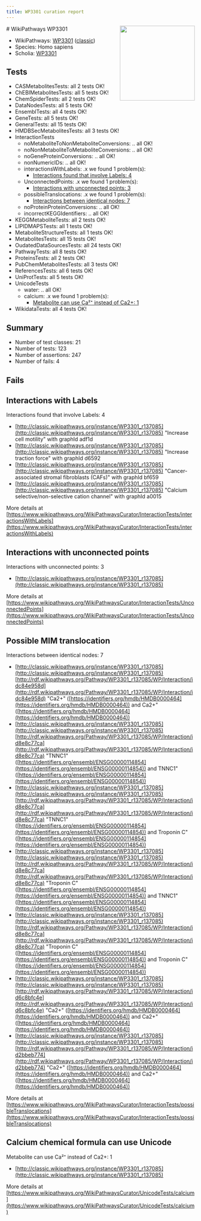 ```yaml
---
title: WP3301 curation report
---
```


<img style="float: right; width: 200px" src="https://upload.wikimedia.org/wikipedia/commons/thumb/8/83/Wplogo_with_text_500.png/640px-Wplogo_with_text_500.png" />
# WikiPathways WP3301

* WikiPathways: [WP3301](https://wikipathways.org/pathways/WP3301) ([classic](https://classic.wikipathways.org/instance/WP3301))
* Species: Homo sapiens
* Scholia: [WP3301](https://scholia.toolforge.org/wikipathways/WP3301)
## Tests
* CASMetabolitesTests: all 2 tests OK!
* ChEBIMetabolitesTests: all 5 tests OK!
* ChemSpiderTests: all 2 tests OK!
* DataNodesTests: all 5 tests OK!
* EnsemblTests: all 4 tests OK!
* GeneTests: all 5 tests OK!
* GeneralTests: all 15 tests OK!
* HMDBSecMetabolitesTests: all 3 tests OK!
* InteractionTests
    * noMetaboliteToNonMetaboliteConversions: .. all OK!
    * noNonMetaboliteToMetaboliteConversions: .. all OK!
    * noGeneProteinConversions: .. all OK!
    * nonNumericIDs: .. all OK!
    * interactionsWithLabels: .x we found 1 problem(s):
        * [Interactions found that involve Labels: 4](#630d267b)
    * UnconnectedPoints: .x we found 1 problem(s):
        * [Interactions with unconnected points: 3](#35a61adb)
    * possibleTranslocations: .x we found 1 problem(s):
        * [Interactions between identical nodes: 7](#1c11820c)
    * noProteinProteinConversions: .. all OK!
    * incorrectKEGGIdentifiers: .. all OK!
* KEGGMetaboliteTests: all 2 tests OK!
* LIPIDMAPSTests: all 1 tests OK!
* MetaboliteStructureTests: all 1 tests OK!
* MetabolitesTests: all 15 tests OK!
* OudatedDataSourcesTests: all 24 tests OK!
* PathwayTests: all 8 tests OK!
* ProteinsTests: all 2 tests OK!
* PubChemMetabolitesTests: all 3 tests OK!
* ReferencesTests: all 6 tests OK!
* UniProtTests: all 5 tests OK!
* UnicodeTests
    * water: .. all OK!
    * calcium: .x we found 1 problem(s):
        * [Metabolite can use Ca²⁺ instead of Ca2+: 1](#11d84c22)
* WikidataTests: all 4 tests OK!


## Summary

* Number of test classes: 21
* Number of tests: 123
* Number of assertions: 247
* Number of fails: 4

## Fails

<a name="630d267b" />

## Interactions with Labels

Interactions found that involve Labels: 4

* [http://classic.wikipathways.org/instance/WP3301_r137085](http://classic.wikipathways.org/instance/WP3301_r137085) "Increase cell 
motility" with graphId adf1d
* [http://classic.wikipathways.org/instance/WP3301_r137085](http://classic.wikipathways.org/instance/WP3301_r137085) "Increase traction 
force" with graphId d6592
* [http://classic.wikipathways.org/instance/WP3301_r137085](http://classic.wikipathways.org/instance/WP3301_r137085) "Cancer-associated stromal fibroblasts
(CAFs)" with graphId bf659
* [http://classic.wikipathways.org/instance/WP3301_r137085](http://classic.wikipathways.org/instance/WP3301_r137085) "Calcium selective/non-selective
cation channel" with graphId a0015


More details at [https://www.wikipathways.org/WikiPathwaysCurator/InteractionTests/interactionsWithLabels](https://www.wikipathways.org/WikiPathwaysCurator/InteractionTests/interactionsWithLabels)

<a name="35a61adb" />

## Interactions with unconnected points

Interactions with unconnected points: 3

* [http://classic.wikipathways.org/instance/WP3301_r137085](http://classic.wikipathways.org/instance/WP3301_r137085)


More details at [https://www.wikipathways.org/WikiPathwaysCurator/InteractionTests/UnconnectedPoints](https://www.wikipathways.org/WikiPathwaysCurator/InteractionTests/UnconnectedPoints)

<a name="1c11820c" />

## Possible MIM translocation

Interactions between identical nodes: 7

* [http://classic.wikipathways.org/instance/WP3301_r137085](http://classic.wikipathways.org/instance/WP3301_r137085) [http://rdf.wikipathways.org/Pathway/WP3301_r137085/WP/Interaction/idc84e958d](http://rdf.wikipathways.org/Pathway/WP3301_r137085/WP/Interaction/idc84e958d) "Ca2+" ([https://identifiers.org/hmdb/HMDB0000464](https://identifiers.org/hmdb/HMDB0000464)) and 
Ca2+" ([https://identifiers.org/hmdb/HMDB0000464](https://identifiers.org/hmdb/HMDB0000464))
* [http://classic.wikipathways.org/instance/WP3301_r137085](http://classic.wikipathways.org/instance/WP3301_r137085) [http://rdf.wikipathways.org/Pathway/WP3301_r137085/WP/Interaction/id8e8c77ca](http://rdf.wikipathways.org/Pathway/WP3301_r137085/WP/Interaction/id8e8c77ca) "TNNC1" ([https://identifiers.org/ensembl/ENSG00000114854](https://identifiers.org/ensembl/ENSG00000114854)) and 
TNNC1" ([https://identifiers.org/ensembl/ENSG00000114854](https://identifiers.org/ensembl/ENSG00000114854))
* [http://classic.wikipathways.org/instance/WP3301_r137085](http://classic.wikipathways.org/instance/WP3301_r137085) [http://rdf.wikipathways.org/Pathway/WP3301_r137085/WP/Interaction/id8e8c77ca](http://rdf.wikipathways.org/Pathway/WP3301_r137085/WP/Interaction/id8e8c77ca) "TNNC1" ([https://identifiers.org/ensembl/ENSG00000114854](https://identifiers.org/ensembl/ENSG00000114854)) and 
Troponin C" ([https://identifiers.org/ensembl/ENSG00000114854](https://identifiers.org/ensembl/ENSG00000114854))
* [http://classic.wikipathways.org/instance/WP3301_r137085](http://classic.wikipathways.org/instance/WP3301_r137085) [http://rdf.wikipathways.org/Pathway/WP3301_r137085/WP/Interaction/id8e8c77ca](http://rdf.wikipathways.org/Pathway/WP3301_r137085/WP/Interaction/id8e8c77ca) "Troponin C" ([https://identifiers.org/ensembl/ENSG00000114854](https://identifiers.org/ensembl/ENSG00000114854)) and 
TNNC1" ([https://identifiers.org/ensembl/ENSG00000114854](https://identifiers.org/ensembl/ENSG00000114854))
* [http://classic.wikipathways.org/instance/WP3301_r137085](http://classic.wikipathways.org/instance/WP3301_r137085) [http://rdf.wikipathways.org/Pathway/WP3301_r137085/WP/Interaction/id8e8c77ca](http://rdf.wikipathways.org/Pathway/WP3301_r137085/WP/Interaction/id8e8c77ca) "Troponin C" ([https://identifiers.org/ensembl/ENSG00000114854](https://identifiers.org/ensembl/ENSG00000114854)) and 
Troponin C" ([https://identifiers.org/ensembl/ENSG00000114854](https://identifiers.org/ensembl/ENSG00000114854))
* [http://classic.wikipathways.org/instance/WP3301_r137085](http://classic.wikipathways.org/instance/WP3301_r137085) [http://rdf.wikipathways.org/Pathway/WP3301_r137085/WP/Interaction/id6c8bfc4e](http://rdf.wikipathways.org/Pathway/WP3301_r137085/WP/Interaction/id6c8bfc4e) "Ca2+" ([https://identifiers.org/hmdb/HMDB0000464](https://identifiers.org/hmdb/HMDB0000464)) and 
Ca2+" ([https://identifiers.org/hmdb/HMDB0000464](https://identifiers.org/hmdb/HMDB0000464))
* [http://classic.wikipathways.org/instance/WP3301_r137085](http://classic.wikipathways.org/instance/WP3301_r137085) [http://rdf.wikipathways.org/Pathway/WP3301_r137085/WP/Interaction/id2bbeb774](http://rdf.wikipathways.org/Pathway/WP3301_r137085/WP/Interaction/id2bbeb774) "Ca2+" ([https://identifiers.org/hmdb/HMDB0000464](https://identifiers.org/hmdb/HMDB0000464)) and 
Ca2+" ([https://identifiers.org/hmdb/HMDB0000464](https://identifiers.org/hmdb/HMDB0000464))


More details at [https://www.wikipathways.org/WikiPathwaysCurator/InteractionTests/possibleTranslocations](https://www.wikipathways.org/WikiPathwaysCurator/InteractionTests/possibleTranslocations)

<a name="11d84c22" />

## Calcium chemical formula can use Unicode

Metabolite can use Ca²⁺ instead of Ca2+: 1

* [http://classic.wikipathways.org/instance/WP3301_r137085](http://classic.wikipathways.org/instance/WP3301_r137085)


More details at [https://www.wikipathways.org/WikiPathwaysCurator/UnicodeTests/calcium](https://www.wikipathways.org/WikiPathwaysCurator/UnicodeTests/calcium)

